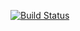 [![Build Status](https://travis-ci.org/ksheremet/crawler.svg?branch=master)](https://travis-ci.org/ksheremet/crawler)
